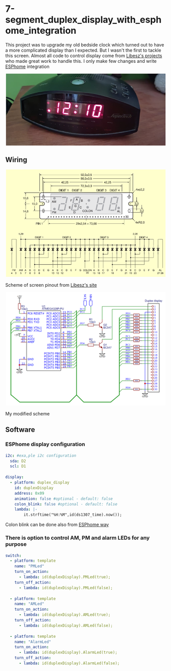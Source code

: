 # 7-segment_duplex_display_with_esphome_integration

This project was to upgrade my old bedside clock which turned out to have a more complicated display than I expected. But I wasn't the first to tackle this screen. 
Almost all code to control display come from [Libesz's projects](https://libesz.digitaltrip.hu/digital-clock/) who made great work to handle this. I only make few changes
and write [ESPhome](https://esphome.io/) integration

<p align="center">
  <img src="images/clock.jpg" alt="Result" width="500"/>
</p>

## Wiring

<p align="center">
  <img src="images/display.png" alt="Display" width="500"/>
  
  Scheme of screen pinout from [Libesz's site](https://libesz.digitaltrip.hu/digital-clock/)
</p>

<p align="center">
  <img src="images/scheme.png" alt="Scheme" width="500"/>
  
  My modified scheme
</p>

## Software

### ESPhome display configuration
```yaml
i2c: #exa,ple i2c configuration
  sda: D2
  scl: D1

display:
  - platform: duplex_display
    id: duplexDisplay
    address: 0x09
    animation: false #optional - default: false
    colon_blink: false #optional - default: false
    lambda: |-
        it.strftime("%H:%M",id(ds1307_time).now());
```
Colon blink can be done also from [ESPhome way](https://esphome.io/components/display/tm1637.html#creating-a-digital-clock)

### There is option to control AM, PM and alarm LEDs for any purpose
```yaml
switch:
  - platform: template
    name: "PMLed"
    turn_on_action:
      - lambda: id(duplexDisplay).PMLed(true);
    turn_off_action:
      - lambda: id(duplexDisplay).PMLed(false);
      
  - platform: template
    name: "AMLed"
    turn_on_action:
      - lambda: id(duplexDisplay).AMLed(true);
    turn_off_action:
      - lambda: id(duplexDisplay).AMLed(false);
      
  - platform: template
    name: "AlarmLed"
    turn_on_action:
      - lambda: id(duplexDisplay).AlarmLed(true);
    turn_off_action:
      - lambda: id(duplexDisplay).AlarmLed(false);
```

